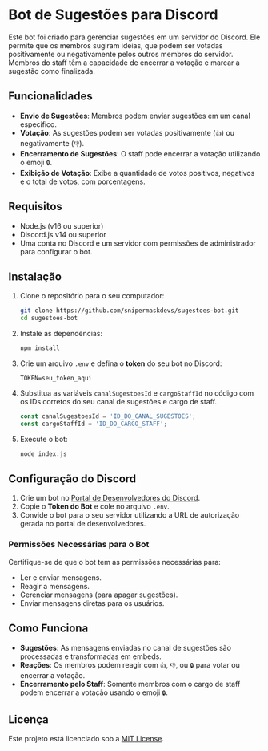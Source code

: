 # Bot de Sugestões para Discord

Este bot foi criado para gerenciar sugestões em um servidor do Discord. Ele permite que os membros sugiram ideias, que podem ser votadas positivamente ou negativamente pelos outros membros do servidor. Membros do staff têm a capacidade de encerrar a votação e marcar a sugestão como finalizada.

## Funcionalidades

- **Envio de Sugestões**: Membros podem enviar sugestões em um canal específico.
- **Votação**: As sugestões podem ser votadas positivamente (`👍`) ou negativamente (`👎`).
- **Encerramento de Sugestões**: O staff pode encerrar a votação utilizando o emoji `🔒`.
- **Exibição de Votação**: Exibe a quantidade de votos positivos, negativos e o total de votos, com porcentagens.

## Requisitos

- Node.js (v16 ou superior)
- Discord.js v14 ou superior
- Uma conta no Discord e um servidor com permissões de administrador para configurar o bot.

## Instalação

1. Clone o repositório para o seu computador:

    ```bash
    git clone https://github.com/snipermaskdevs/sugestoes-bot.git
    cd sugestoes-bot
    ```

2. Instale as dependências:

    ```bash
    npm install
    ```

3. Crie um arquivo `.env` e defina o **token** do seu bot no Discord:

    ```env
    TOKEN=seu_token_aqui
    ```

4. Substitua as variáveis `canalSugestoesId` e `cargoStaffId` no código com os IDs corretos do seu canal de sugestões e cargo de staff.

    ```js
    const canalSugestoesId = 'ID_DO_CANAL_SUGESTOES';
    const cargoStaffId = 'ID_DO_CARGO_STAFF';
    ```

5. Execute o bot:

    ```bash
    node index.js
    ```

## Configuração do Discord

1. Crie um bot no [Portal de Desenvolvedores do Discord](https://discord.com/developers/applications).
2. Copie o **Token do Bot** e cole no arquivo `.env`.
3. Convide o bot para o seu servidor utilizando a URL de autorização gerada no portal de desenvolvedores.

### Permissões Necessárias para o Bot

Certifique-se de que o bot tem as permissões necessárias para:
- Ler e enviar mensagens.
- Reagir a mensagens.
- Gerenciar mensagens (para apagar sugestões).
- Enviar mensagens diretas para os usuários.

## Como Funciona

- **Sugestões**: As mensagens enviadas no canal de sugestões são processadas e transformadas em embeds.
- **Reações**: Os membros podem reagir com `👍`, `👎`, ou `🔒` para votar ou encerrar a votação.
- **Encerramento pelo Staff**: Somente membros com o cargo de staff podem encerrar a votação usando o emoji `🔒`.

## Licença

Este projeto está licenciado sob a [MIT License](LICENSE).
